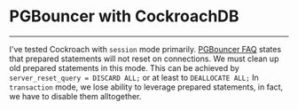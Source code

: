 # PGBouncer with CockroachDB

---

I've tested Cockroach with `session` mode primarily. [PGBouncer FAQ](https://www.pgbouncer.org/faq.html) states that prepared statements will not reset on connections. We must clean up old prepared statements in this mode. This can be achieved by `server_reset_query = DISCARD ALL;` or at least to `DEALLOCATE ALL;` In `transaction` mode, we lose ability to leverage prepared statements, in fact, we have to disable them alltogether.

